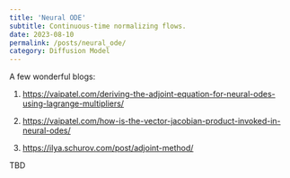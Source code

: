 ```yaml
---
title: 'Neural ODE'
subtitle: Continuous-time normalizing flows.
date: 2023-08-10
permalink: /posts/neural_ode/
category: Diffusion Model
---
```




A few wonderful blogs:

1. https://vaipatel.com/deriving-the-adjoint-equation-for-neural-odes-using-lagrange-multipliers/

2. https://vaipatel.com/how-is-the-vector-jacobian-product-invoked-in-neural-odes/

3. https://ilya.schurov.com/post/adjoint-method/


TBD
